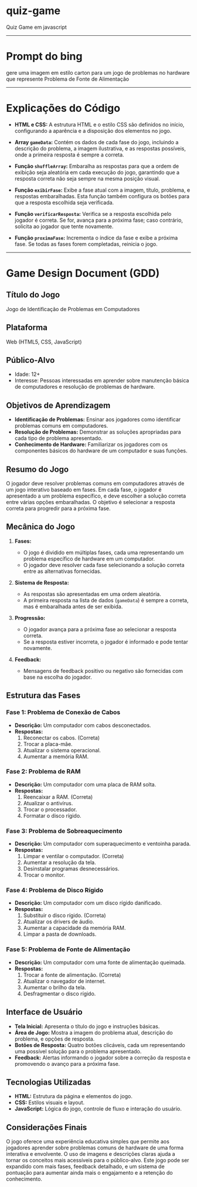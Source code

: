 # quiz-game
Quiz Game em javascript
***
# Prompt do bing
gere uma imagem em estilo carton para um jogo de problemas no hardware que represente Problema de Fonte de Alimentação
***
# Explicações do Código

- **HTML e CSS:** A estrutura HTML e o estilo CSS são definidos no início, configurando a aparência e a disposição dos elementos no jogo.

- **Array `gameData`:** Contém os dados de cada fase do jogo, incluindo a descrição do problema, a imagem ilustrativa, e as respostas possíveis, onde a primeira resposta é sempre a correta.

- **Função `shuffleArray`:** Embaralha as respostas para que a ordem de exibição seja aleatória em cada execução do jogo, garantindo que a resposta correta não seja sempre na mesma posição visual.

- **Função `exibirFase`:** Exibe a fase atual com a imagem, título, problema, e respostas embaralhadas. Esta função também configura os botões para que a resposta escolhida seja verificada.

- **Função `verificarResposta`:** Verifica se a resposta escolhida pelo jogador é correta. Se for, avança para a próxima fase; caso contrário, solicita ao jogador que tente novamente.

- **Função `proximaFase`:** Incrementa o índice da fase e exibe a próxima fase. Se todas as fases forem completadas, reinicia o jogo.
***

# Game Design Document (GDD)

## Título do Jogo
Jogo de Identificação de Problemas em Computadores

## Plataforma
Web (HTML5, CSS, JavaScript)

## Público-Alvo
- Idade: 12+
- Interesse: Pessoas interessadas em aprender sobre manutenção básica de computadores e resolução de problemas de hardware.

## Objetivos de Aprendizagem
- **Identificação de Problemas:** Ensinar aos jogadores como identificar problemas comuns em computadores.
- **Resolução de Problemas:** Demonstrar as soluções apropriadas para cada tipo de problema apresentado.
- **Conhecimento de Hardware:** Familiarizar os jogadores com os componentes básicos do hardware de um computador e suas funções.

## Resumo do Jogo
O jogador deve resolver problemas comuns em computadores através de um jogo interativo baseado em fases. Em cada fase, o jogador é apresentado a um problema específico, e deve escolher a solução correta entre várias opções embaralhadas. O objetivo é selecionar a resposta correta para progredir para a próxima fase.

## Mecânica do Jogo
1. **Fases:**
   - O jogo é dividido em múltiplas fases, cada uma representando um problema específico de hardware em um computador.
   - O jogador deve resolver cada fase selecionando a solução correta entre as alternativas fornecidas.

2. **Sistema de Resposta:**
   - As respostas são apresentadas em uma ordem aleatória.
   - A primeira resposta na lista de dados (`gameData`) é sempre a correta, mas é embaralhada antes de ser exibida.

3. **Progressão:**
   - O jogador avança para a próxima fase ao selecionar a resposta correta.
   - Se a resposta estiver incorreta, o jogador é informado e pode tentar novamente.

4. **Feedback:**
   - Mensagens de feedback positivo ou negativo são fornecidas com base na escolha do jogador.

## Estrutura das Fases
### Fase 1: Problema de Conexão de Cabos
- **Descrição:** Um computador com cabos desconectados.
- **Respostas:**
  1. Reconectar os cabos. (Correta)
  2. Trocar a placa-mãe.
  3. Atualizar o sistema operacional.
  4. Aumentar a memória RAM.

### Fase 2: Problema de RAM
- **Descrição:** Um computador com uma placa de RAM solta.
- **Respostas:**
  1. Reencaixar a RAM. (Correta)
  2. Atualizar o antivírus.
  3. Trocar o processador.
  4. Formatar o disco rígido.

### Fase 3: Problema de Sobreaquecimento
- **Descrição:** Um computador com superaquecimento e ventoinha parada.
- **Respostas:**
  1. Limpar e ventilar o computador. (Correta)
  2. Aumentar a resolução da tela.
  3. Desinstalar programas desnecessários.
  4. Trocar o monitor.

### Fase 4: Problema de Disco Rígido
- **Descrição:** Um computador com um disco rígido danificado.
- **Respostas:**
  1. Substituir o disco rígido. (Correta)
  2. Atualizar os drivers de áudio.
  3. Aumentar a capacidade da memória RAM.
  4. Limpar a pasta de downloads.

### Fase 5: Problema de Fonte de Alimentação
- **Descrição:** Um computador com uma fonte de alimentação queimada.
- **Respostas:**
  1. Trocar a fonte de alimentação. (Correta)
  2. Atualizar o navegador de internet.
  3. Aumentar o brilho da tela.
  4. Desfragmentar o disco rígido.

## Interface de Usuário
- **Tela Inicial:** Apresenta o título do jogo e instruções básicas.
- **Área de Jogo:** Mostra a imagem do problema atual, descrição do problema, e opções de resposta.
- **Botões de Resposta:** Quatro botões clicáveis, cada um representando uma possível solução para o problema apresentado.
- **Feedback:** Alertas informando o jogador sobre a correção da resposta e promovendo o avanço para a próxima fase.

## Tecnologias Utilizadas
- **HTML:** Estrutura da página e elementos do jogo.
- **CSS:** Estilos visuais e layout.
- **JavaScript:** Lógica do jogo, controle de fluxo e interação do usuário.

## Considerações Finais
O jogo oferece uma experiência educativa simples que permite aos jogadores aprender sobre problemas comuns de hardware de uma forma interativa e envolvente. O uso de imagens e descrições claras ajuda a tornar os conceitos mais acessíveis para o público-alvo. Este jogo pode ser expandido com mais fases, feedback detalhado, e um sistema de pontuação para aumentar ainda mais o engajamento e a retenção do conhecimento.
